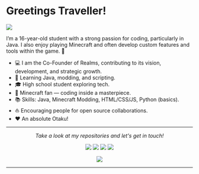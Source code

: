 # Greetings Traveller!

![](https://github.com/halfrost/halfrost/blob/master/icons/header_1.png)

I’m a 16-year-old student with a strong passion for coding, particularly in Java. I also enjoy playing Minecraft and often develop custom features and tools within the game. 🌃   

* 💻   I am the Co-Founder of Realms, contributing to its vision, development, and strategic growth.
* 👑   Learning Java, modding, and scripting.
* 🎓   High school student exploring tech.
* 🌱   Minecraft fan — coding inside a masterpiece.
* 📚   Skills: Java, Minecraft Modding, HTML/CSS/JS, Python (basics).
* ⛵   Encouraging people for open source collaborations.
* ❤️   An absolute Otaku!


<hr>
<p align="center">
  <i>Take a look at my repositories and let's get in touch!</i>

<p align="center">
<a href= "https://github.com/Sudo-simon"><img src="https://img.icons8.com/?size=100&id=bVGqATNwfhYq&format=png&color=000000"/></a>
<a href= "mailto:grandyprogrammes@gmail.com"><img src="https://img.icons8.com/?size=100&id=P7UIlhbpWzZm&format=png&color=000000"/></a>
<a href= "https://discord.com/invite/nKxzBm4QwM"><img src="https://img.icons8.com/?size=100&id=2mIgusGquJFz&format=png&color=000000"/></a>
<a href= "https://www.instagram.com/grandy2828/"><img src="https://img.icons8.com/?size=100&id=32323&format=png&color=000000"/></a>
</p>

<p  align="center">
<img src="https://profile-counter.glitch.me/Sudo-simon/count.svg"/>     
</p>

</p>

---

